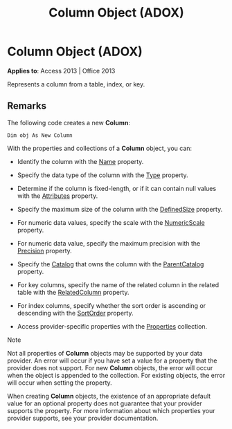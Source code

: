 ﻿---
title: Column Object (ADOX)
TOCTitle: Column Object (ADOX)
ms:assetid: ad38c2df-f704-0599-4b7a-8556e430ba46
ms:mtpsurl: https://msdn.microsoft.com/en-us/library/JJ249811(v=office.15)
ms:contentKeyID: 48547034
ms.date: 09/18/2015
mtps_version: v=office.15
---

# Column Object (ADOX)


**Applies to**: Access 2013 | Office 2013

Represents a column from a table, index, or key.

## Remarks

The following code creates a new **Column**:

    Dim obj As New Column

With the properties and collections of a **Column** object, you can:

  - Identify the column with the [Name](name-property-adox.md) property.

  - Specify the data type of the column with the [Type](https://msdn.microsoft.com/en-us/library/jj249169\(v=office.15\)) property.

  - Determine if the column is fixed-length, or if it can contain null values with the [Attributes](attributes-property-adox.md) property.

  - Specify the maximum size of the column with the [DefinedSize](definedsize-property-adox.md) property.

  - For numeric data values, specify the scale with the [NumericScale](numericscale-property-adox.md) property.

  - For numeric data value, specify the maximum precision with the [Precision](precision-property-adox.md) property.

  - Specify the [Catalog](catalog-object-adox.md) that owns the column with the [ParentCatalog](parentcatalog-property-adox.md) property.

  - For key columns, specify the name of the related column in the related table with the [RelatedColumn](relatedcolumn-property-adox.md) property.

  - For index columns, specify whether the sort order is ascending or descending with the [SortOrder](sortorder-property-adox.md) property.

  - Access provider-specific properties with the [Properties](properties-collection-ado.md) collection.


> [!NOTE]
> <P>Not all properties of <STRONG>Column</STRONG> objects may be supported by your data provider. An error will occur if you have set a value for a property that the provider does not support. For new <STRONG>Column</STRONG> objects, the error will occur when the object is appended to the collection. For existing objects, the error will occur when setting the property.</P>



When creating **Column** objects, the existence of an appropriate default value for an optional property does not guarantee that your provider supports the property. For more information about which properties your provider supports, see your provider documentation.

